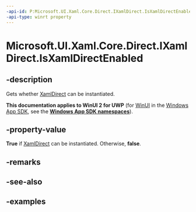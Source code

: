 ```yaml
---
-api-id: P:Microsoft.UI.Xaml.Core.Direct.IXamlDirect.IsXamlDirectEnabled
-api-type: winrt property
---
```


<!-- Property syntax.
public bool IsXamlDirectEnabled { get; }
-->

# Microsoft.UI.Xaml.Core.Direct.IXamlDirect.IsXamlDirectEnabled

## -description

Gets whether [XamlDirect](xamldirect.md) can be instantiated.

**This documentation applies to WinUI 2 for UWP** (for [WinUI](/windows/apps/winui/winui3/) in the [Windows App SDK](/windows/apps/windows-app-sdk/), see the **[Windows App SDK namespaces](/windows/windows-app-sdk/api/winrt/)**).

## -property-value

**True** if [XamlDirect](xamldirect.md) can be instantiated. Otherwise, **false**.

## -remarks

## -see-also

## -examples
